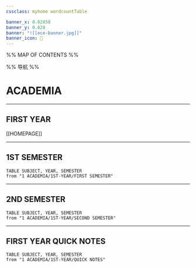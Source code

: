 ```yaml
---
cssclass: myhome wordcountTable

banner_x: 0.62858
banner_y: 0.628
banner: "![[ece-banner.jpg]]"
banner_icon: 📔
---
```


%% MAP OF CONTENTS %%

%% 导航 %%

# ACADEMIA
---
## FIRST YEAR
[[HOMEPAGE]]

---

## 1ST SEMESTER
```dataview
TABLE SUBJECT, YEAR, SEMESTER
from "1 ACADEMIA/1ST-YEAR/FIRST SEMESTER"
```
---
## 2ND SEMESTER
```dataview
TABLE SUBJECT, YEAR, SEMESTER
from "1 ACADEMIA/1ST-YEAR/SECOND SEMESTER"
```

---
## FIRST YEAR QUICK NOTES
```dataview
TABLE SUBJECT, YEAR, SEMESTER
from "1 ACADEMIA/1ST-YEAR/QUICK NOTES"
```